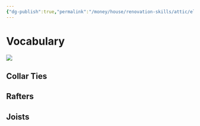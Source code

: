 ```yaml
---
{"dg-publish":true,"permalink":"/money/house/renovation-skills/attic/electrical/attic-anatomy/","created":"Sep 22, 2023, 9:28 PM"}
---
```


# Vocabulary

![](https://www.diychatroom.com/attachments/100_5477-jpg.67592/)

## Collar Ties

## Rafters

## Joists
